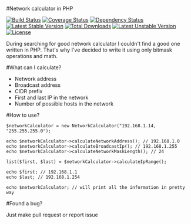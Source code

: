 #Network calculator in PHP

[![Build Status](https://travis-ci.org/rpodwika/network-calculator.svg)](https://travis-ci.org/rpodwika/network-calculator)
[![Coverage Status](https://coveralls.io/repos/github/rpodwika/network-calculator/badge.svg?branch=master)](https://coveralls.io/github/rpodwika/network-calculator?branch=master)
[![Dependency Status](https://www.versioneye.com/user/projects/576e45c27bc6810042bf26aa/badge.svg?style=flat-square)](https://www.versioneye.com/user/projects/576e45c27bc6810042bf26aa)
[![Latest Stable Version](https://poser.pugx.org/rpodwika/network-calculator/v/stable)](https://packagist.org/packages/rpodwika/network-calculator) [![Total Downloads](https://poser.pugx.org/rpodwika/network-calculator/downloads)](https://packagist.org/packages/rpodwika/network-calculator) [![Latest Unstable Version](https://poser.pugx.org/rpodwika/network-calculator/v/unstable)](https://packagist.org/packages/rpodwika/network-calculator) [![License](https://poser.pugx.org/rpodwika/network-calculator/license)](https://packagist.org/packages/rpodwika/network-calculator)

During searching for good network calculator I couldn't find a good one written in PHP. That's why I've decided to write it using only bitmask operations and math. 

#What can I calculate?

* Network address
* Broadcast address
* CIDR prefix
* First and last IP in the network
* Number of possible hosts in the network

#How to use?

```
$networkCalculator = new NetworkCalculator("192.168.1.14, "255.255.255.0");

echo $networkCalculator->calculateNetworkAddress(); // 192.168.1.0
echo $networkCalculator->calculateBroadcastIp(); // 192.168.1.255
echo $networkCalculator->calculateNetworkMaskLength(); // 24

list($first, $last) = $networkCalculator->calculateIpRange();

echo $first; // 192.168.1.1
echo $last; // 192.168.1.254

echo $networkCalculator; // will print all the information in pretty way
```


#Found a bug?

Just make pull request or report issue